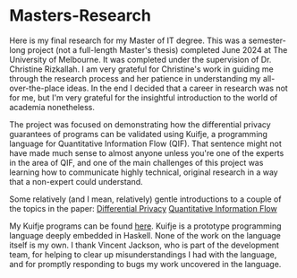 # Masters-Research
Here is my final research for my Master of IT degree. This was a semester-long project (not a full-length Master's thesis) completed June 2024 at The University of Melbourne. It was completed under the supervision of Dr. Christine Rizkallah. I am very grateful for Christine's work in guiding me through the research process and her patience in understanding my all-over-the-place ideas. In the end I decided that a career in research was not for me, but I'm very grateful for the insightful introduction to the world of academia nonetheless.

The project was focused on demonstrating how the differential privacy guarantees of programs can be validated using Kuifje, a programming language for Quantitative Information Flow (QIF). That sentence might not have made much sense to almost anyone unless you're one of the experts in the area of QIF, and one of the main challenges of this project was learning how to communicate highly technical, original research in a way that a non-expert could understand.

Some relatively (and I mean, relatively) gentle introductions to a couple of the topics in the paper:
[Differential Privacy](https://privacytools.seas.harvard.edu/files/privacytools/files/the_algorithmic_foundations_of_differential_privacy_0.pdf)
[Quantitative Information Flow](https://link.springer.com/book/10.1007/978-3-319-96131-6)

My Kuifje programs can be found [here](https://github.com/AH-Miller/kuifje-compiler/tree/master/PlausibleDeniability). Kuifje is a prototype programming language deeply embedded in Haskell. None of the work on the language itself is my own. I thank Vincent Jackson, who is part of the development team, for helping to clear up misunderstandings I had with the language, and for promptly responding to bugs my work uncovered in the language.
